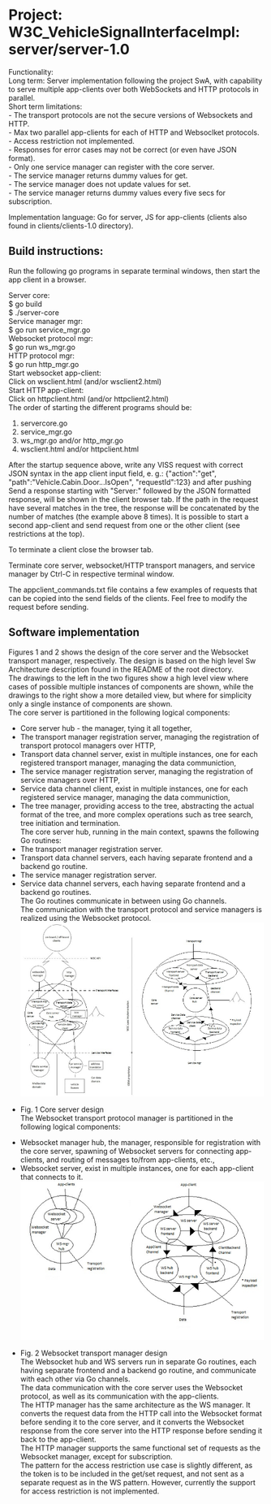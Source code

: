 # Project: W3C_VehicleSignalInterfaceImpl: server/server-1.0

Functionality: <br>
	Long term: Server implementation following the project SwA, with capability to serve multiple app-clients over both WebSockets and HTTP protocols in parallel.<br>
	Short term limitations: <br>
                - The transport protocols are not the secure versions of Websockets and HTTP. <br>
		- Max two parallel app-clients for each of HTTP and Websoclket protocols. <br>
		- Access restriction not implemented. <br>
		- Responses for error cases may not be correct (or even have JSON format).<br>
		- Only one service manager can register with the core server.<br>
		- The service manager returns dummy values for get.<br>
		- The service manager does not update values for set.<br>
		- The service manager returns dummy values every five secs for subscription.<br>

Implementation language: Go for server, JS for app-clients (clients also found in clients/clients-1.0 directory).


## Build instructions:
Run the following go programs in separate terminal windows, then start the app client in a browser.

Server core:<br>
$ go build<br>
$ ./server-core<br>
Service manager mgr:<br>
$ go run service_mgr.go<br>
Websocket protocol mgr:<br>
$ go run ws_mgr.go<br>
HTTP protocol mgr:<br>
$ go run http_mgr.go<br>
Start websocket app-client:<br>
Click on wsclient.html (and/or wsclient2.html)<br>
Start HTTP app-client:<br>
Click on httpclient.html (and/or httpclient2.html)<br>
The order of starting the different programs should be:
1. servercore.go
2. service_mgr.go
3. ws_mgr.go and/or http_mgr.go
4. wsclient.html and/or httpclient.html

After the startup sequence above, write any VISS request with correct JSON syntax in the app client input field, e. g.:
{"action":"get", "path":"Vehicle.Cabin.Door.*.*.IsOpen", "requestId":123}
and after pushing Send a response starting with "Server:" followed by the JSON formatted response, will be shown in the client browser tab. 
If the path in the request have several matches in the tree, the response will be concatenated by the number of matches (the example above 8 times).
It is possible to start a second app-client and send request from one or the other client (see restrictions at the top). 

To terminate a client close the browser tab.

Terminate core server, websocket/HTTP transport managers, and service manager by Ctrl-C in respective terminal window.

The appclient_commands.txt file contains a few examples of requests that can be copied into the send fields of the clients. Feel free to modify the request before sending.

## Software implementation
Figures 1 and 2 shows the design of the core server and the Websocket transport manager, respectively. The design is based on the high level Sw Architecture description found in the README of the root directory.<br>
The drawings to the left in the two figures show a high level view where cases of possible multiple instances of components are shown, while the drawings to the right show a more detailed view, but where for simplicity only a single instance of components are shown.<br>
The core server is partitioned in the following logical components:<br>
- Core server hub - the manager, tying it all together,<br>
- The transport manager registration server, managing the registration of transport protocol managers over HTTP,<br>
- Transport data channel server, exist in multiple instances, one for each registered transport manager, managing the data communiction,<br>
- The service manager registration server, managing the registration of service managers over HTTP,<br>
- Service data channel client, exist in multiple instances, one for each registered service manager, managing the data communiction,<br>
- The tree manager, providing access to the tree, abstracting the actual format of the tree, and more complex operations such as tree search, tree initiation and termination.<br>
The core server hub, running in the main context, spawns the following Go routines:<br>
- The transport manager registration server.<br>
- Transport data channel servers, each having separate frontend and a backend go routine.<br>
- The service manager registration server.<br>
- Service data channel servers, each having separate frontend and a backend go routines.<br>
The Go routines communicate in between using Go channels.<br>
The communication with the transport protocol and service managers is realized using the Websocket protocol.<br>
![Core server design](pics/Core_server_SwA.jpg)<br>
* Fig. 1 Core server design<br>
The Websocket transport protocol manager is partitioned in the following logical components:<br>
- Websocket manager hub, the manager, responsible for registration with the core server, spawning of Websocket servers for connecting app-clients, and routing of messages to/from app-clients, etc.,<br>
- Websocket server,  exist in multiple instances, one for each app-client that connects to it.<br>
![Transport manager design](pics/WS_manager_SwA.jpg)<br>
* Fig. 2 Websocket transport manager design<br>
The Websocket hub and WS servers run in separate Go routines, each having separate frontend and a backend go routine, and communicate with each other via Go channels.<br>
The data communication with the core server uses the Websocket protocol, as well as its communication with the app-clients.<br>
The HTTP manager has the same architecture as the WS manager. It converts the request data from the HTTP call into the Websocket format before sending it to the core server, and it converts the Websocket response from the core server into the HTTP response before sending it back to the app-client.<br>
The HTTP manager supports the same functional set of requests as the Websocket manager, except for subscription.<br>
The pattern for the access restriction use case is slightly different, as the token is to be included in the get/set request, and not sent as a separate request as in the WS pattern. However, currently the support for access restriction is not implemented.
